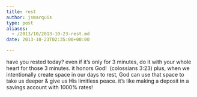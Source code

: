 ```yaml
---
title: rest
author: jsmarquis
type: post
aliases:
  - /2013/10/2013-10-23-rest.md
date: 2013-10-23T02:35:00+00:00

---
```

have you rested today? even if it&#8217;s only for 3 minutes, do it with your whole heart for those 3 minutes. it honors God!&nbsp; (colossians 3:23) plus, when we intentionally create space in our days to rest, God can use that space to take us deeper & give us His limitless peace. it&#8217;s like making a deposit in a savings account with 1000% rates!